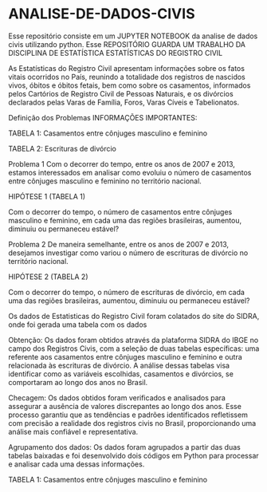 # ANALISE-DE-DADOS-CIVIS
Esse repositório consiste em um JUPYTER NOTEBOOK da analise de dados civis utilizando python. Esse REPOSITÓRIO GUARDA UM TRABALHO DA DISCIPLINA DE ESTATÍSTICA
ESTATÍSTICAS DO REGISTRO CIVIL

As Estatísticas do Registro Civil apresentam informações sobre os fatos vitais ocorridos no País, reunindo a totalidade dos registros de nascidos vivos, óbitos e óbitos fetais, bem como sobre os casamentos, informados pelos Cartórios de Registro Civil de Pessoas Naturais, e os divórcios declarados pelas Varas de Família, Foros, Varas Cíveis e Tabelionatos.

Definição dos Problemas
INFORMAÇÕES IMPORTANTES:

TABELA 1: Casamentos entre cônjuges masculino e feminino

TABELA 2: Escrituras de divórcio

Problema 1 Com o decorrer do tempo, entre os anos de 2007 e 2013, estamos interessados em analisar como evoluiu o número de casamentos entre cônjuges masculino e feminino no território nacional.

HIPÓTESE 1 (TABELA 1)

Com o decorrer do tempo, o número de casamentos entre cônjuges masculino e feminino, em cada uma das regiões brasileiras, aumentou, diminuiu ou permaneceu estável?

Problema 2 De maneira semelhante, entre os anos de 2007 e 2013, desejamos investigar como variou o número de escrituras de divórcio no território nacional.

HIPÓTESE 2 (TABELA 2)

Com o decorrer do tempo, o número de escrituras de divórcio, em cada uma das regiões brasileiras, aumentou, diminuiu ou permaneceu estável?

Os dados de Estatisticas do Registro Civil foram colatados do site do SIDRA, onde foi gerada uma tabela com os dados

Obtenção:
Os dados foram obtidos através da plataforma SIDRA do IBGE no campo dos Registros Civis, com a seleção de duas tabelas específicas: uma referente aos casamentos entre cônjuges masculino e feminino e outra relacionada às escrituras de divórcio. A análise dessas tabelas visa identificar como as variáveis escolhidas, casamentos e divórcios, se comportaram ao longo dos anos no Brasil.

Checagem: Os dados obtidos foram verificados e analisados para assegurar a ausência de valores discrepantes ao longo dos anos. Esse processo garantiu que as tendências e padrões identificados refletissem com precisão a realidade dos registros civis no Brasil, proporcionando uma análise mais confiável e representativa.

Agrupamento dos dados: Os dados foram agrupados a partir das duas tabelas baixadas e foi desenvolvido dois códigos em Python para processar e analisar cada uma dessas informações.

TABELA 1: Casamentos entre cônjuges masculino e feminino
